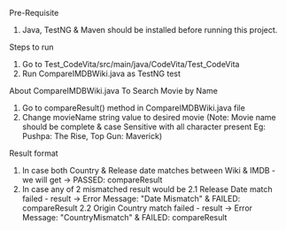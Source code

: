 Pre-Requisite 
1. Java, TestNG & Maven should be installed before running this project.

Steps to run
1. Go to Test_CodeVita/src/main/java/CodeVita/Test_CodeVita
2. Run CompareIMDBWiki.java as TestNG test

About CompareIMDBWiki.java
To Search Movie by Name
1. Go to compareResult() method in CompareIMDBWiki.java file
2. Change movieName string value to desired movie (Note: Movie name should be complete & case Sensitive with all character present Eg: Pushpa: The Rise, Top Gun: Maverick)

Result format
1. In case both Country & Release date matches between Wiki & IMDB - we will get -> PASSED: compareResult
2. In case any of 2 mismatched result would be
      2.1 Release Date match failed - result -> Error Message: "Date Mismatch" &  FAILED: compareResult
      2.2 Origin Country match failed - result -> Error Message: "CountryMismatch" & FAILED: compareResult
